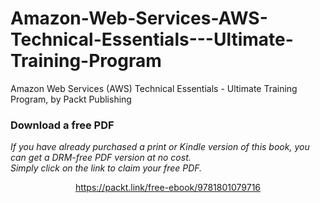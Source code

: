 # Amazon-Web-Services-AWS-Technical-Essentials---Ultimate-Training-Program
Amazon Web Services (AWS) Technical Essentials - Ultimate Training Program, by Packt Publishing
### Download a free PDF

 <i>If you have already purchased a print or Kindle version of this book, you can get a DRM-free PDF version at no cost.<br>Simply click on the link to claim your free PDF.</i>
<p align="center"> <a href="https://packt.link/free-ebook/9781801079716">https://packt.link/free-ebook/9781801079716 </a> </p>